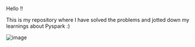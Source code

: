 Hello !!

This is my repository where I have solved the problems and jotted down my learnings about Pyspark :)

![image](https://github.com/user-attachments/assets/fb8ccfec-45be-40a5-bb22-4ce4a43d14ab)

